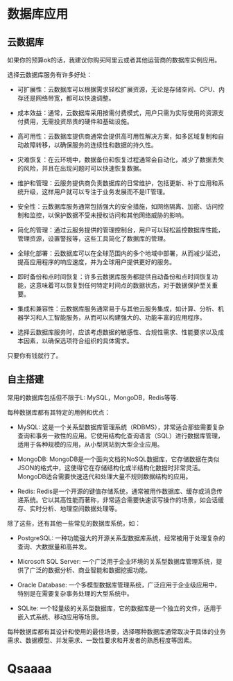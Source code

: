 # 数据库应用

## 云数据库

如果你的预算ok的话，我建议你购买阿里云或者其他运营商的数据库实例应用。

选择云数据库服务有许多好处：

- 可扩展性：云数据库可以根据需求轻松扩展资源，无论是存储空间、CPU、内存还是网络带宽，都可以快速调整。

- 成本效益：通常，云数据库采用按需付费模式，用户只需为实际使用的资源支付费用，无需投资昂贵的硬件和基础设施。

- 高可用性：云数据库提供商通常会提供高可用性解决方案，如多区域复制和自动故障转移，以确保服务的连续性和数据的持久性。

- 灾难恢复：在云环境中，数据备份和恢复过程通常会自动化，减少了数据丢失的风险，并且在出现问题时可以快速恢复数据。

- 维护和管理：云服务提供商负责数据库的日常维护，包括更新、补丁应用和系统升级，这样用户就可以专注于业务发展而不是IT管理。

- 安全性：云数据库服务通常包括强大的安全措施，如网络隔离、加密、访问控制和监控，以保护数据不受未授权访问和其他网络威胁的影响。

- 简化的管理：通过云服务提供的管理控制台，用户可以轻松监控数据库性能，管理资源，设置警报等，这些工具简化了数据库的管理。

- 全球化部署：云数据库可以在全球范围内的多个地域中部署，从而减少延迟，提高应用程序的响应速度，并为全球用户提供更好的服务。

- 即时备份和点时间恢复：许多云数据库服务都提供自动备份和点时间恢复功能，这意味着可以恢复到任何特定时间点的数据状态，对于数据保护至关重要。

- 集成和兼容性：云数据库服务通常易于与其他云服务集成，如计算、分析、机器学习和人工智能服务，从而可以构建强大的、功能丰富的应用程序。

- 选择云数据库服务时，应该考虑数据的敏感性、合规性需求、性能要求以及成本因素，以确保选项符合组织的具体需求。

只要你有钱就行了。

## 自主搭建

常用的数据库包括但不限于L: MySQL，MongoDB，Redis等等.

每种数据库都有其特定的用例和优点：

- MySQL: 这是一个关系型数据库管理系统（RDBMS），非常适合那些需要复杂查询和事务一致性的应用。它使用结构化查询语言（SQL）进行数据库管理，适用于各种规模的应用，从小型网站到大型企业应用。

- MongoDB: MongoDB是一个面向文档的NoSQL数据库，它存储数据在类似JSON的格式中，这使得它在存储结构化或半结构化数据时非常灵活。MongoDB适合需要快速迭代和处理大量不规则数据结构的应用。

- Redis: Redis是一个开源的键值存储系统，通常被用作数据库、缓存或消息传递系统。它以其高性能而著称，非常适合需要快速读写操作的场景，如会话缓存、实时分析、地理空间数据处理等。

除了这些，还有其他一些常见的数据库系统，如：

- PostgreSQL: 一种功能强大的开源关系型数据库系统，经常被用于处理复杂的查询、大数据量和高并发。

- Microsoft SQL Server: 一个广泛用于企业环境的关系型数据库管理系统，提供了广泛的数据分析、商业智能和数据挖掘功能。

- Oracle Database: 一个多模型数据库管理系统，广泛应用于企业级应用中，特别是在需要复杂事务处理的大型系统中。

- SQLite: 一个轻量级的关系型数据库，它的数据库是一个独立的文件，适用于嵌入式系统、移动应用等场景。

每种数据库都有其设计和使用的最佳场景，选择哪种数据库通常取决于具体的业务需求、数据模型、并发需求、一致性要求和开发者的熟悉程度等因素。


# Qsaaaa